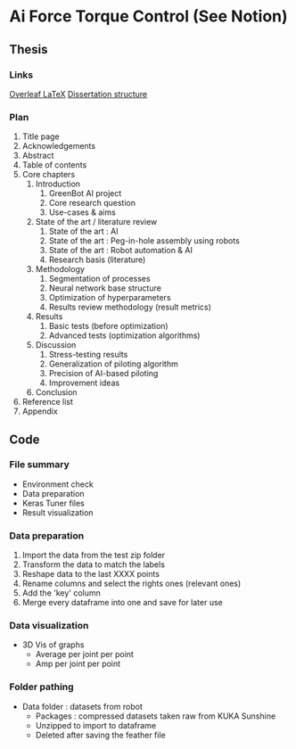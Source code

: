 # Ai Force Torque Control (See Notion)

## Thesis

### Links

[Overleaf LaTeX](https://www.overleaf.com/learn/latex/How_to_Write_a_Thesis_in_LaTeX_(Part_1)%3A_Basic_Structure)  
[Dissertation structure](https://gradcoach.com/dissertation-structure/)

### Plan

1. Title page
2. Acknowledgements
3. Abstract
4. Table of contents
5. Core chapters
    1. Introduction
        1. GreenBot AI project
        2. Core research question
        3. Use-cases & aims
    2. State of the art / literature review
        1. State of the art : AI
        2. State of the art : Peg-in-hole assembly using robots
        2. State of the art : Robot automation & AI
        3. Research basis (literature)
    3. Methodology
        1. Segmentation of processes
        2. Neural network base structure
        3. Optimization of hyperparameters
        4. Results review methodology (result metrics)
    4. Results
        1. Basic tests (before optimization)
        2. Advanced tests (optimization algorithms)
    5. Discussion
        1. Stress-testing results
        2. Generalization of piloting algorithm
        3. Precision of AI-based piloting
        4. Improvement ideas
    6. Conclusion
6. Reference list
7. Appendix

## Code

### File summary

- Environment check
- Data preparation
- Keras Tuner files
- Result visualization

### Data preparation

1. Import the data from the test zip folder
2. Transform the data to match the labels
3. Reshape data to the last XXXX points
4. Rename columns and select the rights ones (relevant ones)
5. Add the 'key' column
6. Merge every dataframe into one and save for later use

### Data visualization 

- 3D Vis of graphs
    - Average per joint per point
    - Amp per joint per point

### Folder pathing

- Data folder : datasets from robot
    - Packages : compressed datasets taken raw from KUKA Sunshine
    - Unzipped to import to dataframe
    - Deleted after saving the feather file


